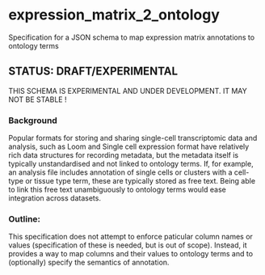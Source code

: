 # expression_matrix_2_ontology

Specification for a JSON schema to map expression matrix annotations to ontology terms

## STATUS: DRAFT/EXPERIMENTAL

THIS SCHEMA IS EXPERIMENTAL AND UNDER DEVELOPMENT.  IT MAY NOT BE STABLE !




### Background

Popular formats for storing and sharing single-cell transcriptomic data and analysis, such as Loom and Single cell expression format have relatively rich data structures for recording metadata, but the metadata itself is typically unstandardised and not linked to ontology terms. If, for example, an analysis file includes annotation of single cells or clusters with a cell-type or tissue type term, these are typically stored as free text.  Being able to link this free text unambiguously to ontology terms would ease integration across datasets.

### Outline:

This specification does not attempt to enforce paticular column names or values (specification of these is needed, but is out of scope).  Instead, it provides a way to map columns and their values to ontology terms and to (optionally) specify the semantics of annotation.






